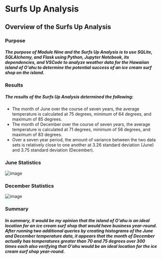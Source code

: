 # Surfs Up Analysis

## Overview of the Surfs Up Analysis

### Purpose

##### The purpose of Module Nine and the Surfs Up Analysis is to use SQLite, SQLAlchemy, and Flask using Python, Jupyter Notebook, its dependencies, and VSCode to analyze weather data for the Hawaiian island of O'ahu to determine the potential success of an ice cream surf shop on the island.

### Results

##### The results of the Surfs Up Analysis determined the following:
- The month of June over the course of seven years, the average temperature is calculated at 75 degrees, minimum of 64 degrees, and maximum of 85 degrees.
- The month of December over the course of seven years, the average temperature is calculated at 71 degrees, minimum of 56 degrees, and maximum of 83 degrees.
- Over a seven year period, the amount of variance between the two data sets is relatively close to one another at 3.26 standard deviation (June) and 3.75 standard deviation (December).

### June Statistics
![image](https://user-images.githubusercontent.com/96215773/173988207-96d77994-8275-4ccd-a60e-553355edf403.png)

### December Statistics
![image](https://user-images.githubusercontent.com/96215773/173988312-31daba36-f29b-4515-af6d-ee9d67bf70a1.png)

### Summary

##### In summary, it would be my opinion that the island of O'ahu is an ideal location for an ice cream surf shop that would have business year-round.  After running two additional queries by creating histograms of the June and December temperature data, it appears that the month of December actually has temperatures greater than 70 and 75 degrees over 300 times each also verifying that O'ahu would be an ideal location for the ice cream surf shop year-round.

